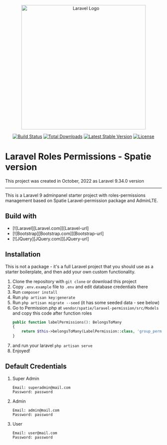 <p align="center"><a href="https://laravel.com" target="_blank"><img src="https://raw.githubusercontent.com/laravel/art/master/logo-lockup/5%20SVG/2%20CMYK/1%20Full%20Color/laravel-logolockup-cmyk-red.svg" width="400" alt="Laravel Logo"></a></p>

<p align="center">
<a href="https://travis-ci.org/laravel/framework"><img src="https://travis-ci.org/laravel/framework.svg" alt="Build Status"></a>
<a href="https://packagist.org/packages/laravel/framework"><img src="https://img.shields.io/packagist/dt/laravel/framework" alt="Total Downloads"></a>
<a href="https://packagist.org/packages/laravel/framework"><img src="https://img.shields.io/packagist/v/laravel/framework" alt="Latest Stable Version"></a>
<a href="https://packagist.org/packages/laravel/framework"><img src="https://img.shields.io/packagist/l/laravel/framework" alt="License"></a>
</p>

# Laravel Roles Permissions - Spatie version
This project was created in October, 2022 as Laravel 9.34.0 version
- - - - -
This is a Laravel 9 adminpanel starter project with roles-permissions management based on Spatie Laravel-permission package and AdminLTE.

## Build with
* [![Laravel][Laravel.com]][Laravel-url]
* [![Bootstrap][Bootstrap.com]][Bootstrap-url]
* [![JQuery][JQuery.com]][JQuery-url]

## Installation
This is not a package - it's a full Laravel project that you should use as a starter boilerplate, and then add your own custom functionality.
1. Clone the repository with `git clone` or download this project
2. Copy `.env.example` file to `.env` and edit database credentials there
3. Run `composer install`
4. Run `php artisan key:generate`
5. Run `php artisan migrate --seed` (it has some seeded data - see below)
6. Go to Permission.php at `vendor/spatie/laravel-permission/src/Models` and copy this code after function roles 
    ``` php
    public function labelPermissions(): BelongsToMany
    {
        return $this->belongsToMany(LabelPermission::class, 'group_permissions')->withTimestamps();
    }
    ``` 
7. and run your laravel `php artisan serve`
8. Enjoyed!

## Default Credentials 
1. Super Admin
    ```
    Email: superadmin@mail.com
    Password: password
    ```
2. Admin
    ```
    Email: admin@mail.com
    Password: password
    ```
3. User
    ```
    Email: user@mail.com
    Password: password
    ```
